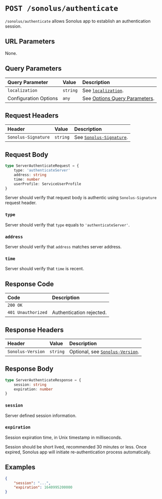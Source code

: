 # `POST /sonolus/authenticate`

`/sonolus/authenticate` allows Sonolus app to establish an authentication session.

## URL Parameters

None.

## Query Parameters

| Query Parameter       | Value    | Description                                                                   |
| :-------------------- | :------- | :---------------------------------------------------------------------------- |
| `localization`        | `string` | See [`localization`](../query-parameters/localization).                       |
| Configuration Options | `any`    | See [Options Query Parameters](../query-parameters/options-query-parameters). |

## Request Headers

| Header              | Value    | Description                                              |
| :------------------ | :------- | :------------------------------------------------------- |
| `Sonolus-Signature` | `string` | See [`Sonolus-Signature`](../headers/sonolus-signature). |

## Request Body

```ts
type ServerAuthenticateRequest = {
    type: 'authenticateServer'
    address: string
    time: number
    userProfile: ServiceUserProfile
}
```

Server should verify that request body is authentic using `Sonolus-Signature` request header.

### `type`

Server should verify that `type` equals to `'authenticateServer'`.

### `address`

Server should verify that `address` matches server address.

### `time`

Server should verify that `time` is recent.

## Response Code

| Code               | Description              |
| :----------------- | :----------------------- |
| `200 OK`           |                          |
| `401 Unauthorized` | Authentication rejected. |

## Response Headers

| Header            | Value    | Description                                                    |
| :---------------- | :------- | :------------------------------------------------------------- |
| `Sonolus-Version` | `string` | Optional, see [`Sonolus-Version`](../headers/sonolus-version). |

## Response Body

```ts
type ServerAuthenticateResponse = {
    session: string
    expiration: number
}
```

### `session`

Server defined session information.

### `expiration`

Session expiration time, in Unix timestamp in milliseconds.

Session should be short lived, recommended 30 minutes or less. Once expired, Sonolus app will initiate re-authentication process automatically.

## Examples

```json
{
    "session": "...",
    "expiration": 1640995200000
}
```
